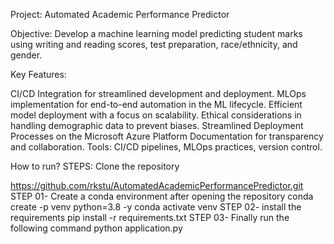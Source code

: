 Project: Automated Academic Performance Predictor

Objective: Develop a machine learning model predicting student marks using writing and reading scores, test preparation, race/ethnicity, and gender.

Key Features:

CI/CD Integration for streamlined development and deployment.
MLOps implementation for end-to-end automation in the ML lifecycle.
Efficient model deployment with a focus on scalability.
Ethical considerations in handling demographic data to prevent biases.
Streamlined Deployment Processes on the Microsoft Azure Platform
Documentation for transparency and collaboration.
Tools: CI/CD pipelines, MLOps practices, version control.

How to run?
STEPS:
Clone the repository

https://github.com/rkstu/AutomatedAcademicPerformancePredictor.git
STEP 01- Create a conda environment after opening the repository
conda create -p venv python=3.8 -y
conda activate venv
STEP 02- install the requirements
pip install -r requirements.txt
STEP 03- Finally run the following command
python application.py
